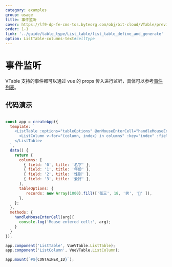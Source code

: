 ```yaml
---
category: examples
group: usage
title: 事件监听
cover: https://lf9-dp-fe-cms-tos.byteorg.com/obj/bit-cloud/VTable/preview/vue-list-table.png
order: 1-1
link: '../guide/table_type/List_table/list_table_define_and_generate'
option: ListTable-columns-text#cellType
---
```


# 事件监听

VTable 支持的事件都可以通过 vue 的 props 传入进行监听，具体可以参考[事件列表](<[../api/event](https://www.visactor.io/vtable/guide/Developer_Ecology/react#%E4%BA%8B%E4%BB%B6%E7%BB%91%E5%AE%9A)>)。

## 代码演示

```javascript livedemo template=vtable-vue

const app = createApp({
  template: `
    <ListTable :options="tableOptions" @onMouseEnterCell="handleMouseEnterCell">
      <ListColumn v-for="(column, index) in columns" :key="index" :field="column.field" :title="column.title" />
    </ListTable>
  `,
  data() {
    return {
      columns: [
        { field: '0', title: '名字' },
        { field: '1', title: '年龄' },
        { field: '2', title: '性别' },
        { field: '3', title: '爱好' },
      ],
      tableOptions: {
         records: new Array(1000).fill(['张三', 18, '男', '🏀' ]),
      },
    };
  },
  methods: {
    handleMouseEnterCell(arg){
      console.log('Mouse entered cell:', arg);
    }
  }
});

app.component('ListTable', VueVTable.ListTable);
app.component('ListColumn', VueVTable.ListColumn);

app.mount(`#${CONTAINER_ID}`);

```